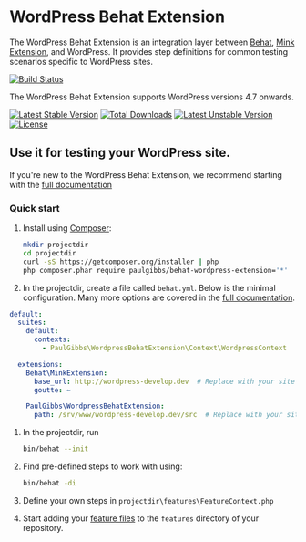 # WordPress Behat Extension

The WordPress Behat Extension is an integration layer between [Behat](http://behat.org), [Mink Extension](https://github.com/Behat/MinkExtension), and WordPress. It provides step definitions for common testing scenarios specific to WordPress sites.

[![Build Status](https://travis-ci.org/paulgibbs/behat-wordpress-extension.svg?branch=master)](https://travis-ci.org/paulgibbs/behat-wordpress-extension)

The WordPress Behat Extension supports WordPress versions 4.7 onwards.

[![Latest Stable Version](https://poser.pugx.org/paulgibbs/behat-wordpress-extension/v/stable.svg)](https://packagist.org/packages/paulgibbs/behat-wordpress-extension)
[![Total Downloads](https://poser.pugx.org/paulgibbs/behat-wordpress-extension/downloads.svg)](https://packagist.org/packages/paulgibbs/behat-wordpress-extension)
[![Latest Unstable Version](https://poser.pugx.org/paulgibbs/behat-wordpress-extension/v/unstable.svg)](https://packagist.org/packages/paulgibbs/behat-wordpress-extension)
[![License](https://poser.pugx.org/paulgibbs/behat-wordpress-extension/license.svg)](https://packagist.org/packages/paulgibbs/behat-wordpress-extension)


## Use it for testing your WordPress site.

If you're new to the WordPress Behat Extension, we recommend starting with the [full documentation](https://example.com)


### Quick start

1. Install using [Composer](https://getcomposer.org/):

    ``` bash
    mkdir projectdir
    cd projectdir
    curl -sS https://getcomposer.org/installer | php
    php composer.phar require paulgibbs/behat-wordpress-extension='*'
    ```

1.  In the projectdir, create a file called `behat.yml`. Below is the minimal configuration. Many more options are covered in the [full documentation](https://example.com).

  ``` yaml
  default:
    suites:
      default:
        contexts:
          - PaulGibbs\WordpressBehatExtension\Context\WordpressContext

    extensions:
      Behat\MinkExtension:
        base_url: http://wordpress-develop.dev  # Replace with your site's URL
        goutte: ~

      PaulGibbs\WordpressBehatExtension:
        path: /srv/www/wordpress-develop.dev/src  # Replace with your site's path
  ```

1. In the projectdir, run

    ``` bash
    bin/behat --init
    ```

1. Find pre-defined steps to work with using:

    ```bash
    bin/behat -di
    ```

1. Define your own steps in `projectdir\features\FeatureContext.php`

1. Start adding your [feature files](http://docs.behat.org/en/latest/guides/1.gherkin.html) to the `features` directory of your repository.
